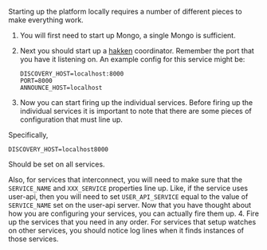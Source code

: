 Starting up the platform locally requires a number of different pieces to make everything work.  

1. You will first need to start up Mongo, a single Mongo is sufficient.
2. Next you should start up a [hakken](http://tidepool-org.github.io/TidepoolComponents.html#hakken) coordinator.  Remember the port that you have it listening on.  An example config for this service might be:

    ```
    DISCOVERY_HOST=localhost:8000
    PORT=8000
    ANNOUNCE_HOST=localhost
    ```

3. Now you can start firing up the individual services.  Before firing up the individual services it is important to note that there are some pieces of configuration that must line up.

Specifically,

```
DISCOVERY_HOST=localhost8000
```

Should be set on all services.

Also, for services that interconnect, you will need to make sure that the `SERVICE_NAME` and `XXX_SERVICE` properties line up.  Like, if the service uses user-api, then you will need to set `USER_API_SERVICE` equal to the value of `SERVICE_NAME` set on the user-api server. Now that you have thought about how you are configuring your services, you can actually fire them up.
4. Fire up the services that you need in any order.  For services that setup watches on other services, you should notice log lines when it finds instances of those services.